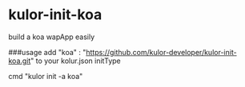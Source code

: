 # kulor-init-koa
build a koa wapApp easily

###usage
add  "koa" : "https://github.com/kulor-developer/kulor-init-koa.git"
to your kolur.json initType

cmd "kulor init -a koa"

